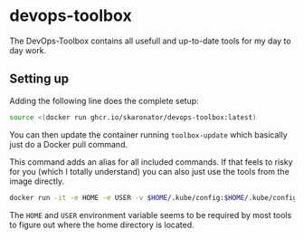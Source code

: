 # devops-toolbox

The DevOps-Toolbox contains all usefull and up-to-date tools for my day to day work.

## Setting up

Adding the following line does the complete setup:

```bash
source <(docker run ghcr.io/skaronator/devops-toolbox:latest)
```

You can then update the container running `toolbox-update` which basically just do a Docker pull command.


This command adds an alias for all included commands. If that feels to risky for you (which I totally understand) you can also just use the tools from the image directly.

```bash
docker run -it -e HOME -e USER -v $HOME/.kube/config:$HOME/.kube/config ghcr.io/skaronator/devops-toolbox:latest kubectl
```

The `HOME` and `USER` environment variable seems to be required by most tools to figure out where the home directory is located.
